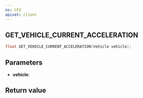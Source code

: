```yaml
---
ns: CFX
apiset: client
---
```

## GET_VEHICLE_CURRENT_ACCELERATION

```c
float GET_VEHICLE_CURRENT_ACCELERATION(Vehicle vehicle);
```


## Parameters
* **vehicle**: 

## Return value
